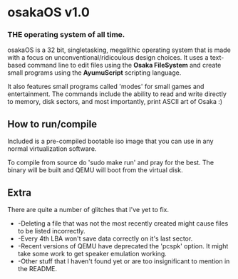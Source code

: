 # osakaOS v1.0
<h3>THE operating system of all time.</h3>

osakaOS is a 32 bit, singletasking, megalithic operating system that is made with a focus on unconventional/ridicoulous design choices. It uses a text-based command line to edit files using the <b>Osaka FileSystem</b> and create small programs using the <b>AyumuScript</b> scripting language. 

It also features small programs called 'modes' for small games and entertainment. The commands include the ability to read and write directly to memory, disk sectors, and most importantly, print ASCII art of Osaka :)


<h2>How to run/compile</h2>

Included is a pre-compiled bootable iso image that you can use in any normal virtualization software.

To compile from source do 'sudo make run' and pray for the best. The binary will be built and QEMU will boot from the virtual disk.



<h2>Extra</h2>

There are quite a number of glitches that I've yet to fix. 
<ul>
  <li>-Deleting a file that was not the most recently created might cause files to be listed incorrectly.</li>
  <li>-Every 4th LBA won't save data correctly on it's last sector.</li>
  <li>-Recent versions of QEMU have deprecated the 'pcspk' option. It might take some work to get speaker emulation working.</li>
  <li>-Other stuff that I haven't found yet or are too insignificant to mention in the README.</li>
</ul>
